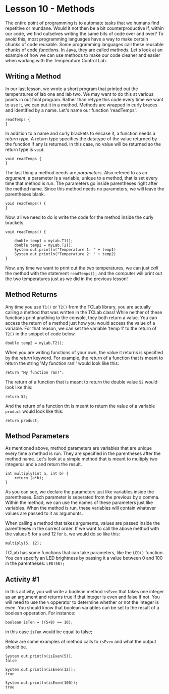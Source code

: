 
# Lesson 10 - Methods
The entire point of programming is to automate tasks that we humans find repetitive or mundane. Would it not then be a bit counterproductive if, within our code, we find outselves writing the same bits of code over and over? To avoid this, most programming languages have a way to make certain chunks of code reusable. Some programming languages call these reusable chunks of code *functions*. In Java, they are called *methods*.  Let's look at an example of how we can use methods to make our code cleaner and easier when working with the Temperature Control Lab.

## Writing a Method
In our last lesson, we wrote a short program that printed out the temperatures of lab one and lab two. We may want to do this at various points in out final program. Rather than retype this code every time we want to use it, we can put it in a method. Methods are wrapped in curly braces and identified by a name. Let's name our function 'readTemps'.
```
readTemps {
}
```
In addition to a name and curly brackets to encase it, a function needs a *return type*. A return type specifies the datatype of the value returned by the function if any is returned. In this case, no value will be returned so the return type is ```void```.
```
void readTemps {
}
```
The last thing a method needs are *parameters*.  Also refered to as an *argument*, a parameter is a variable, unique to a method, that is set every time that method is run. The parameters go inside parentheses right after the method name. Since this method needs no parameters, we will leave the parentheses blank.

```
void readTemps() {
}
```
Now, all we need to do is write the code for the method inside the curly brackets.

```
void readTemps() {

	double temp1 = myLab.T1();
	double temp2 = myLab.T2();
	System.out.println("Temperature 1: " + temp1)
	System.out.println("Temperature 2: " + temp2)
}
```
Now, any time we want to print out the two temperatures, we can just *call* the method  with the statement ```readTemps();``` and the computer will print out the two temperatures just as we did in the previous lesson!

## Method Returns
Any time you use ```T1()``` or ```T2()``` from the TCLab library, you are actually calling a method that was written in the TCLab class! While neither of these functions print anything to the console, they both return a value. You can access the return of a method just how you would access the value of a variable. For that reason, we can set the variable 'temp 1' to the return of ```T2()``` in the snippet of code below.
```
double temp2 = myLab.T2();
```
When you are writing functions of your own, the value it returns is specified by the *return* keyword. For example, the return of a function that is meant to return the string 'My function ran!' would look like this:
```
return "My function ran!";
```
The return of a function that is meant to return the double value ```52``` would look like this:
```
return 52;
```
And the return of a function tht is meant to return the value of a variable ```product``` would look like this:
```
return product;
```
## Method Parameters
As mentioned above, method parameters are variables that are unique every time a method is run. They are specified in the parentheses after the method name. Let's look at a simple method that is meant to multiply two integers```a``` and ```b``` and return the result.
```
int multiply(int a, int b) {
	return (a*b);
}
```
As you can see, we declare the parameters just like variables inside the parentheses. Each parameter is seperated from the previous by a comma. Within the method, we can use the names of these parameters just like variables. When the method is run, these variables will contain whatever values are passed to it as argumunts.

When calling a method that takes arguments, values are passed inside the parentheses in the correct order. If we want to call the above method with the values 5 for ```a``` and 12 for ```b```, we would do so like this:
```
multiply(5, 12);

```

TCLab has some functions that can take parameters, like the ```LED()``` function. You can specify an LED brightness by passing it a value between 0 and 100 in the parentheses: ```LED(58);```

## Activity #1
In this activity, you will write a boolean method ```isEven``` that takes one integer as an argument and returns true if that integer is even and false if not. You will need to use the ```%```  opperator to determine whether or not the integer is even. You should know that boolean variables can be set to the result of a boolean opperation. For instance:
```
boolean isTen = ((5+8) == 10);
```
in this case ```isTen``` would be equal to false;

Below are some examples of method calls to ```isEven``` and what the output should be.

```
System.out.println(isEven(5));
false
```
```
System.out.println(isEven(12));
true
```
```
System.out.println(isEven(100));
true
```